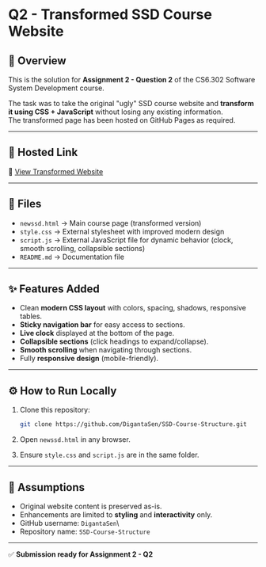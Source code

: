 # Q2 - Transformed SSD Course Website

## 📌 Overview

This is the solution for **Assignment 2 - Question 2** of the CS6.302
Software System Development course.

The task was to take the original "ugly" SSD course website and
**transform it using CSS + JavaScript** without losing any existing
information.\
The transformed page has been hosted on GitHub Pages as required.

------------------------------------------------------------------------

## 🚀 Hosted Link

🔗 [View Transformed
Website](https://digantasen.github.io/SSD-Course-Structure/newssd.html)

------------------------------------------------------------------------

## 📂 Files

-   `newssd.html` → Main course page (transformed version)
-   `style.css` → External stylesheet with improved modern design
-   `script.js` → External JavaScript file for dynamic behavior (clock,
    smooth scrolling, collapsible sections)
-   `README.md` → Documentation file

------------------------------------------------------------------------

## ✨ Features Added

-   Clean **modern CSS layout** with colors, spacing, shadows,
    responsive tables.
-   **Sticky navigation bar** for easy access to sections.
-   **Live clock** displayed at the bottom of the page.
-   **Collapsible sections** (click headings to expand/collapse).
-   **Smooth scrolling** when navigating through sections.
-   Fully **responsive design** (mobile-friendly).

------------------------------------------------------------------------

## ⚙️ How to Run Locally

1.  Clone this repository:

    ``` bash
    git clone https://github.com/DigantaSen/SSD-Course-Structure.git
    ```

2.  Open `newssd.html` in any browser.

3.  Ensure `style.css` and `script.js` are in the same folder.

------------------------------------------------------------------------

## 📝 Assumptions

-   Original website content is preserved as-is.
-   Enhancements are limited to **styling** and **interactivity** only.
-   GitHub username: `DigantaSen`\
-   Repository name: `SSD-Course-Structure`

------------------------------------------------------------------------

✅ **Submission ready for Assignment 2 - Q2**
